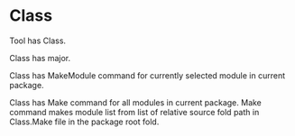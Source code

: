 # Class

Tool has Class.

Class has major.

Class has MakeModule command for currently selected module in current package.

Class has Make command for all modules in current package.
Make command makes module list from list of relative source fold path
in Class.Make file in the package root fold.